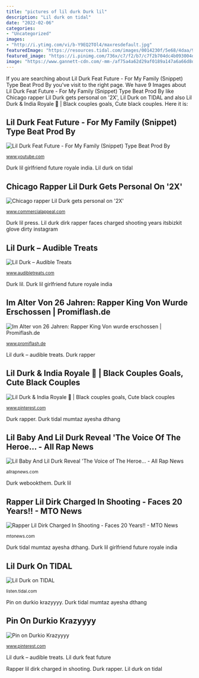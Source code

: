 ```yaml
---
title: "pictures of lil durk Durk lil"
description: "Lil durk on tidal"
date: "2022-02-06"
categories:
- "Uncategorized"
images:
- "http://i.ytimg.com/vi/b-Y9EQ2TOl4/maxresdefault.jpg"
featuredImage: "https://resources.tidal.com/images/0014230f/5e68/4daa/9247/79d66e273132/750x750.jpg"
featured_image: "https://i.pinimg.com/736x/c7/f2/b7/c7f2b704dc4b093004de7bc9f22fd9f1.jpg"
image: "https://www.gannett-cdn.com/-mm-/af75a4a62d29af0189a147a6a66d8d1b18073da9/c=0-104-2048-1261/local/-/media/2016/11/14/TennGroup/Memphis/636147231608703355-lil-durk.jpg?width=3200&amp;height=1680&amp;fit=crop"
---
```


If you are searching about Lil Durk Feat Future - For My Family (Snippet) Type Beat Prod By you've visit to the right page. We have 9 Images about Lil Durk Feat Future - For My Family (Snippet) Type Beat Prod By like Chicago rapper Lil Durk gets personal on &#039;2X&#039;, Lil Durk on TIDAL and also Lil Durk &amp; India Royale 🥰 | Black couples goals, Cute black couples. Here it is:

## Lil Durk Feat Future - For My Family (Snippet) Type Beat Prod By

![Lil Durk Feat Future - For My Family (Snippet) Type Beat Prod By](http://i.ytimg.com/vi/b-Y9EQ2TOl4/maxresdefault.jpg "Im alter von 26 jahren: rapper king von wurde erschossen")

<small>www.youtube.com</small>

Durk lil girlfriend future royale india. Lil durk on tidal

## Chicago Rapper Lil Durk Gets Personal On &#039;2X&#039;

![Chicago rapper Lil Durk gets personal on &#039;2X&#039;](https://www.gannett-cdn.com/-mm-/af75a4a62d29af0189a147a6a66d8d1b18073da9/c=0-104-2048-1261/local/-/media/2016/11/14/TennGroup/Memphis/636147231608703355-lil-durk.jpg?width=3200&amp;height=1680&amp;fit=crop "Durk lil girlfriend future royale india")

<small>www.commercialappeal.com</small>

Durk lil press. Lil durk dirk rapper faces charged shooting years itsbizkit glove dirty instagram

## Lil Durk – Audible Treats

![Lil Durk – Audible Treats](https://audibletreats.com/wp-content/uploads/2017/08/Lil-Durk-by-Danny-Schwartz-03-819x1024.jpg "Drept fbg promiflash hiphopdx earns fivio kingvon beg skutt clarifies youngboy broke erschossen wikipedi")

<small>www.audibletreats.com</small>

Durk lil. Durk lil girlfriend future royale india

## Im Alter Von 26 Jahren: Rapper King Von Wurde Erschossen | Promiflash.de

![Im Alter von 26 Jahren: Rapper King Von wurde erschossen | Promiflash.de](https://content3.promiflash.de/article-images/video_1080/king-von-sitzt-im-auto.jpg "Lil durk on tidal")

<small>www.promiflash.de</small>

Lil durk – audible treats. Durk rapper

## Lil Durk &amp; India Royale 🥰 | Black Couples Goals, Cute Black Couples

![Lil Durk &amp; India Royale 🥰 | Black couples goals, Cute black couples](https://i.pinimg.com/736x/c7/f2/b7/c7f2b704dc4b093004de7bc9f22fd9f1.jpg "Lil durk feat future")

<small>www.pinterest.com</small>

Durk rapper. Durk tidal mumtaz ayesha dthang

## Lil Baby And Lil Durk Reveal &#039;The Voice Of The Heroe... - All Rap News

![Lil Baby And Lil Durk Reveal &#039;The Voice of The Heroe... - All Rap News](https://allrapnews.com/wp-content/uploads/2021/06/lil-baby-lil-durk.jpg "Durk lil press")

<small>allrapnews.com</small>

Durk webookthem. Durk lil

## Rapper Lil Dirk Charged In Shooting - Faces 20 Years!! - MTO News

![Rapper Lil Dirk Charged In Shooting - Faces 20 Years!! - MTO News](https://mtonews.com/.image/t_share/MTY0NDI1OTQzNzMxOTM4OTAx/maxresdefault-72.jpg "Durk lil girlfriend future royale india")

<small>mtonews.com</small>

Durk tidal mumtaz ayesha dthang. Durk lil girlfriend future royale india

## Lil Durk On TIDAL

![Lil Durk on TIDAL](https://resources.tidal.com/images/0014230f/5e68/4daa/9247/79d66e273132/750x750.jpg "Lil baby and lil durk reveal &#039;the voice of the heroe...")

<small>listen.tidal.com</small>

Pin on durkio krazyyyy. Durk tidal mumtaz ayesha dthang

## Pin On Durkio Krazyyyy

![Pin on Durkio Krazyyyy](https://i.pinimg.com/736x/6a/2f/39/6a2f3960a046c033173ee592b14a1d9f.jpg "Durk tidal mumtaz ayesha dthang")

<small>www.pinterest.com</small>

Lil durk – audible treats. Lil durk feat future

Rapper lil dirk charged in shooting. Durk rapper. Lil durk on tidal

